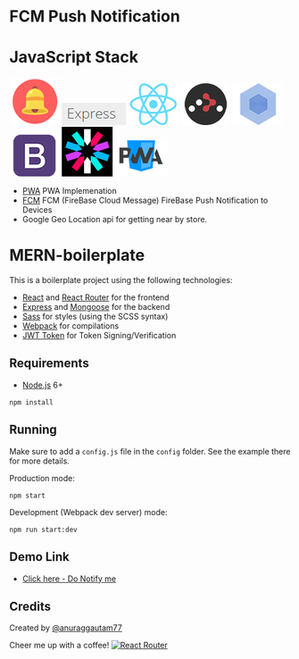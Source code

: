# FCM Push Notification 

# JavaScript Stack 

[![PushNotification](/client/public/img/techstack/notification1.png)]()
[![ExpressJs](/client/public/img/techstack/express.png)](https://expressjs.com/)
[![React](/client/public/img/techstack/react.png)](https://facebook.github.io/react/)
[![React Router](/client/public/img/techstack/react-router.png)](https://github.com/ReactTraining/react-router)
[![Webpack](/client/public/img/techstack/webpack.png)](https://webpack.github.io/)
[![Bootstrap](/client/public/img/techstack/bootstrap.png)](http://getbootstrap.com/)
[![JWT](/client/public/img/techstack/jwt.PNG)](https://jwt.io/)
[![PWA](/client/public/img/techstack/pwa.png)]()


- [PWA](https://developers.google.com/web/progressive-web-apps/)  PWA Implemenation
- [FCM](https://firebase.google.com/docs/cloud-messaging/) FCM (FireBase Cloud Message) FireBase Push Notification to Devices
- Google Geo Location api for getting near by store. 


# MERN-boilerplate

This is a boilerplate project using the following technologies:
- [React](https://facebook.github.io/react/) and [React Router](https://reacttraining.com/react-router/) for the frontend
- [Express](http://expressjs.com/) and [Mongoose](http://mongoosejs.com/) for the backend
- [Sass](http://sass-lang.com/) for styles (using the SCSS syntax)
- [Webpack](https://webpack.github.io/) for compilations
- [JWT Token](https://jwt.io/) for Token Signing/Verification 

## Requirements

- [Node.js](https://nodejs.org/en/) 6+

```shell
npm install
```


## Running

Make sure to add a `config.js` file in the `config` folder. See the example there for more details.

Production mode:

```shell
npm start
```

Development (Webpack dev server) mode:

```shell
npm run start:dev
```


## Demo Link

- [Click here - Do Notify me](https://donotifyme.herokuapp.com)

 ## Credits

Created by [@anuraggautam77](https://www.linkedin.com/in/anuraggautam77/)
 

Cheer me up with a coffee! [![React Router](https://www.buymeacoffee.com/assets/img/bmc-f-logo.svg)](https://www.buymeacoffee.com/fL0O9wW)



 

